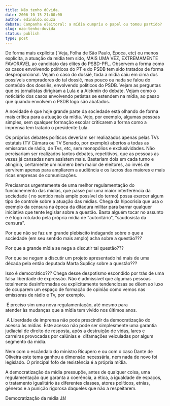 ```yaml
---
title: Não tenho dúvida. 
date: 2006-10-15 21:00:00
author: edinaldo.souza
debate: Campanha eleitoral: a mídia cumpriu o papel ou tomou partido?
slug: nao-tenho-duvida
status: publish 
type: post
---
```


De forma mais explícita ( Veja, Folha de São Paulo, Época, etc) ou menos explícita, a atuação da mídia tem sido, MAIS UMA VEZ, EXTREMAMENTE FAVORÁVEL ao candidato das elites do PSBD-PFL. Observem a forma como os casos envolvendo políticos do PT e do PSDB tem sido tratados de forma desproporcional. Vejam o caso do dossiê, toda a mídia caiu em cima dos possíveis compradores do tal dossiê, mas pouco ou nada se falou do conteúdo dos dossiês, envolvendo políticos do PSDB. Vejam as perguntas que os jornalistas dirigiram a Lula e a Alckmin do debate. Vejam como o noticiário dos casos envolvendo petistas se estendem na mídia, ao passo que quando envolvem o PSDB logo são abafados. 


A novidade é que hoje grande parte da sociedade está olhando de forma mais crítica para a atuação da mídia. Vejo, por exemplo, algumas pessoas simples, sem qualquer formação escolar criticarem a forma como a imprensa tem tratado o presidente Lula.


Os próprios debates políticos deveriam ser realiazados apenas pelas TVs estatais (TV Câmara ou TV Senado, por exemplo) abertos a todas as emissoras de rádio, de Tvs, etc, sem monopólios e exclusividades. Não percisariam ser realizados tantos debates, repetitivos, que as pessoas às vezes já cansadas nem assistem mais. Bastariam dois em cada turno e atingiria, certamente um número bem maior de eleitores, ao invés de servirem apenas para ampliarem a audiência e os lucros das maiores e mais ricas empresas de comunicações.   


Precisamos urgentemente de uma melhor regulamentação do funcionemento das mídias, que passe por uma maior interferência da sociedade ( no sentido mais amplo possível do termo) possa exercer algum tipo de controle sobre a atuação das mídias. Chega da hipocrisia que usa o exemplo da censura na época da ditadura militar para barrar qualquer iniciativa que tente legislar sobre a questão. Basta alguém tocar no assunto e é logo rotulado pela própria mídia de "autoritário", "saudosista da censura". 


Por que não se faz um grande plebiscito indagando sobre o que a sociedade (em seu sentido mais amplo) acha sobre a questão??? 


Por que a grande mídia se nega a discutir tal questão??? 


Por que se negam a discutir um projeto apresentado há mais de uma década pela então deputada Marta Suplicy sobre a questão??? 


Isso é democrático??? Chega desse despotismo escondido por trás de uma falsa liberdade de expressão. Não é admissível que algumas pessoas totalmente desinformadas ou explicitamente tendenciosas se dêem ao luxo de ocuparem um espaço de formação de opinião como vemos nas emissoras de rádio e Tv, por exemplo.


 É preciso sim uma nova regulamentação, até mesmo para atender às mudanças que a mídia tem vivido nos últimos anos.   


 A Liberdade de imprensa não pode prescindir da democratização do acesso às mídias. Este acesso não pode ser simplesmente uma garantia judiacial de direito de resposta, após a destruição de vidas, lares e carreiras provocadas por calúnias e  difamações veiculadas por algum segmento da mídia.


Nem com o escândalo do ministro Ricupero e ou com o caso Dante de Oliveira este tema ganhou a dimensão necessária, nem nada de novo foi legislado. O principal fofo de resistência é a própria mídia. 


A democratização da mídia pressupõe, antes de qualquer coisa, uma regulamentação que garanta a coerência, a ética, a igualdade de espaços, o tratamento igualitário às diferentes classes, atores políticos, etnias, gêneros e a punição rigorosa daqueles que não a respeitarem.


Democratização da mídia Já!   


